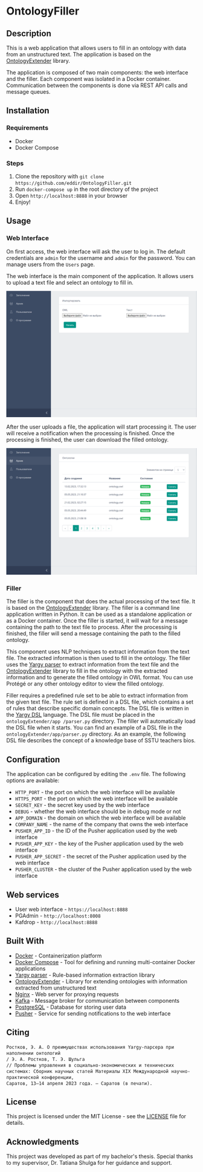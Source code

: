 # OntologyFiller

## Description

This is a web application that allows users to fill in an ontology with data from an unstructured text. The
application is based on the [OntologyExtender](https://github.com/W1nterFox/OntologyExtender) library. 

The application is composed of two main components: the web interface and the filler. Each component
was isolated in a Docker container. Communication between the components is done via REST API calls and message queues.

## Installation

### Requirements

- Docker
- Docker Compose

### Steps

1. Clone the repository with `git clone https://github.com/eddir/OntologyFiller.git`
2. Run `docker-compose up` in the root directory of the project
3. Open `http://localhost:8888` in your browser
4. Enjoy!

## Usage

### Web Interface

On first access, the web interface will ask the user to log in. The default credentials are `admin` for the username 
and `admin` for the password. You can manage users from the `Users` page.

The web interface is the main component of the application. It allows users to upload a text file and select an ontology
to fill in. 

![Web Interface](/.github/images/screen1.png)

After the user uploads a file, the application will start processing it. The user will receive a notification when the
processing is finished. Once the processing is finished, the user can download the filled ontology.

![Web Interface](/.github/images/screen2.png)

### Filler

The filler is the component that does the actual processing of the text file. It is based on the
[OntologyExtender](https://github.com/W1nterFox/OntologyExtender) library. The filler is a command line application
written in Python. It can be used as a standalone application or as a Docker container. Once the filler is started, it
will wait for a message containing the path to the text file to process. After the processing is finished, the filler
will send a message containing the path to the filled ontology.

This component uses NLP techniques to extract information from the text file. The extracted information is then used to
fill in the ontology. The filler uses the [Yargy parser](https://github.com/natasha/yargy) to extract information from
the text file and the [OntologyExtender](https://github.com/W1nterFox/OntologyExtender) library to fill in the ontology
with the extracted information and to generate the filled ontology in OWL format. You can use Protégé or any other
ontology editor to view the filled ontology.

Filler requires a predefined rule set to be able to extract information from the given text file. The rule set is
defined in a DSL file, which contains a set of rules that describe specific domain concepts. The DSL file is written in
the [Yargy DSL](https://habr.com/ru/articles/349864/) language. The DSL file must be placed in the `ontologyExtender/app
/parser.py` directory. The filler will automatically load the DSL file when it starts. You can find an example of a DSL
file in the `ontologyExtender/app/parser.py` directory. As an example, the following DSL file describes the concept of
a knowledge base of SSTU teachers bios.

## Configuration

The application can be configured by editing the `.env` file. The following options are available:

- `HTTP_PORT` - the port on which the web interface will be available
- `HTTPS_PORT` - the port on which the web interface will be available
- `SECRET_KEY` - the secret key used by the web interface
- `DEBUG` - whether the web interface should be in debug mode or not
- `APP_DOMAIN` - the domain on which the web interface will be available
- `COMPANY_NAME` - the name of the company that owns the web interface
- `PUSHER_APP_ID` - the ID of the Pusher application used by the web interface
- `PUSHER_APP_KEY` - the key of the Pusher application used by the web interface
- `PUSHER_APP_SECRET` - the secret of the Pusher application used by the web interface
- `PUSHER_CLUSTER` - the cluster of the Pusher application used by the web interface

## Web services

- User web interface - `https://localhost:8888`
- PGAdmin - `http://localhost:8008`
- Kafdrop - `http://localhost:8888`

## Built With

- [Docker](https://www.docker.com/) - Containerization platform
- [Docker Compose](https://docs.docker.com/compose/) - Tool for defining and running multi-container Docker applications
- [Yargy parser](https://github.com/natasha/yargy) - Rule-based information extraction library
- [OntologyExtender](https://github.com/w1nterfox/ontologyextender) - Library for extending ontologies with information
  extracted from unstructured text
- [Nginx](https://www.nginx.com/) - Web server for proxying requests
- [Kafka](https://kafka.apache.org/) - Message broker for communication between components
- [PostgreSQL](https://www.postgresql.org/) - Database for storing user data
- [Pusher](https://pusher.com/) - Service for sending notifications to the web interface

## Citing

```
Ростков, Э. А. О преимуществах использования Yargy-парсера при наполнении онтологий 
/ Э. А. Ростков, Т. Э. Шульга 
// Проблемы управления в социально-экономических и технических системах: Сборник научных статей Материалы XIX Международной научно-практической конференции, 
Саратов, 13–14 апреля 2023 года. – Саратов (в печати). 
```

## License

This project is licensed under the MIT License - see the [LICENSE](LICENSE) file for details.

## Acknowledgments

This project was developed as part of my bachelor's thesis. Special thanks to my supervisor, Dr. Tatiana Shulga for her
guidance and support.